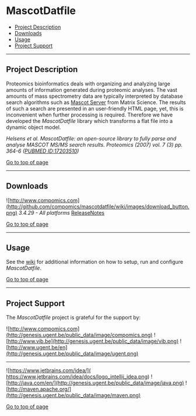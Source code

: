 # MascotDatfile

 * [Project Description](#project-description)
 * [Downloads](#downloads)
 * [Usage](#usage)
 * [Project Support](#project-support)

----

## Project Description

Proteomics bioinformatics deals with organizing and analyzing large amounts of information generated during proteomic analyses. The vast amounts of mass spectrometry data are typically interpreted by database search algorithms such as [Mascot Server](http://www.matrixscience.com/) from Matrix Science. The results of such a search are presented in an user-friendly HTML page, yet, this is inconvenient when further processing is required. Therefore we have developed the *MascotDatfile* library which transforms a flat file into a dynamic object model.

*Helsens et al. MascotDatfile: an open-source library to fully parse and analyse MASCOT MS/MS search results. Proteomics (2007) vol. 7 (3) pp. 364-6 ([PUBMED ID:17203510](http://www.ncbi.nlm.nih.gov/pubmed/17203510))*

[Go to top of page](#mascotdatfile)

----

## Downloads
![http://www.compomics.com](http://github.com/compomics/mascotdatfile/wiki/images/download_button.png)    *3.4.29 - All platforms*    [ReleaseNotes](https://github.com/compomics/mascotdatfile/wiki/ReleaseNotes)

[Go to top of page](#mascotdatfile)

----

## Usage
See the [wiki](https://github.com/compomics/mascotdatfile/wiki) for additional information on how to setup, run and configure *MascotDatfile*.

[Go to top of page](#mascotdatfile)

----

## Project Support

The *MascotDatfile* project is grateful for the support by:

![http://www.compomics.com](http://genesis.ugent.be/public_data/image/compomics.png)
![http://www.vib.be](http://genesis.ugent.be/public_data/image/vib.png)
![http://www.ugent.be/en](http://genesis.ugent.be/public_data/image/ugent.png)

----

![https://www.jetbrains.com/idea/]( https://www.jetbrains.com/idea/docs/logo_intellij_idea.png)
![http://java.com/en/](http://genesis.ugent.be/public_data/image/java.png)
![http://maven.apache.org/](http://genesis.ugent.be/public_data/image/maven.png)

[Go to top of page](#mascotdatfile)
